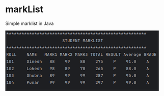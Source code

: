 # markList
Simple marklist in Java

<img src = "https://github.com/mesh-dell/markList/blob/master/marksheet.png?raw=true">
